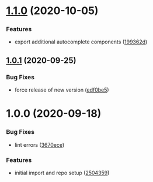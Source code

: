 # [1.1.0](https://github.com/episub/rhf-mui/compare/v1.0.1...v1.1.0) (2020-10-05)


### Features

* export additional autocomplete components ([199362d](https://github.com/episub/rhf-mui/commit/199362d36f4d9fd2e7d948fafed2f8cb56d7b1e9))

## [1.0.1](https://github.com/episub/rhf-mui/compare/v1.0.0...v1.0.1) (2020-09-25)


### Bug Fixes

* force release of new version ([edf0be5](https://github.com/episub/rhf-mui/commit/edf0be51078890b56b3be8fb8b2b2fddeece55b2))

# 1.0.0 (2020-09-18)


### Bug Fixes

* lint errors ([3670ece](https://github.com/episub/rhf-mui/commit/3670ece8e090d4c3976c01c974e74a6742a0c16a))


### Features

* initial import and repo setup ([2504359](https://github.com/episub/rhf-mui/commit/2504359d803e05ba7cca9c534751f45fe650f756))
